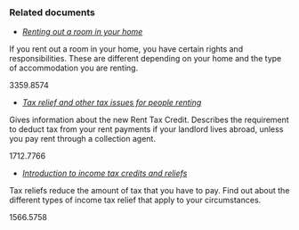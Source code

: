 ###  Related documents

  * [ _Renting out a room in your home_ ](/en/housing/owning-a-home/home-owners/renting-out-a-room-in-your-home/)

If you rent out a room in your home, you have certain rights and
responsibilities. These are different depending on your home and the type of
accommodation you are renting.

3359.8574

  * [ _Tax relief and other tax issues for people renting_ ](/en/housing/renting-a-home/help-with-renting/tax-issues-for-renters/)

Gives information about the new Rent Tax Credit. Describes the requirement to
deduct tax from your rent payments if your landlord lives abroad, unless you
pay rent through a collection agent.

1712.7766

  * [ _Introduction to income tax credits and reliefs_ ](/en/money-and-tax/tax/income-tax-credits-and-reliefs/introduction-to-income-tax-credits-and-reliefs/)

Tax reliefs reduce the amount of tax that you have to pay. Find out about the
different types of income tax relief that apply to your circumstances.

1566.5758
